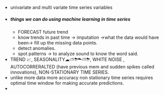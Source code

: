  - univariate and multi variate time series variables
 - ##### things we can do using machine learning in time series
	 - FORECAST future trend
	 - know trends in past time -> imputation ->what the data would have been-> fill up the missing data points.
	 - detect anomalies.
	 - spot patterns -> to analyze sound to know the word said.
- TREND 📈, SEASONALITY☁⛅⛈☁⛅⛈, WHITE NOISE , AUTOCORRERALTED (have previous mem and sudden spikes called innovations), NON-STATIONARY TIME SERIES.
- unlike more data more accuracy non stationary time series requires optimal time window for making accurate predictions.
- 